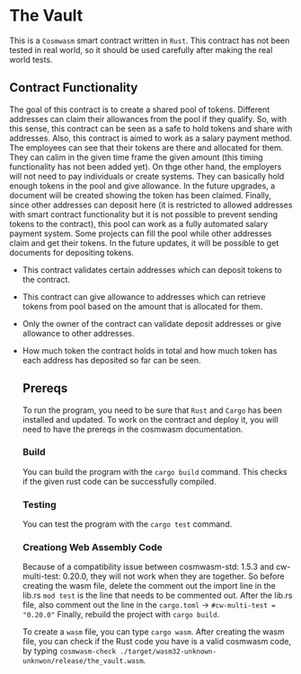 # The Vault

This is a `Cosmwasm` smart contract written in `Rust`.
This contract has not been tested in real world, so it should be used carefully after making the real world tests.

## Contract Functionality

The goal of this contract is to create a shared pool of tokens. Different addresses can claim their allowances from the pool if they qualify. So, with this sense, this contract can be seen as a safe to hold tokens and share with addresses.
Also, this contract is aimed to work as a salary payment method. The employees can see that their tokens are there and allocated for them. They can calim in the given time frame the given amount (this timing functionality has not been added yet). 
On thge other hand, the employers will not need to pay individuals or create systems. They can basically hold enough tokens in the pool and give allowance. In the future upgrades, a document will be created showing the token has been claimed. 
Finally, since other addresses can deposit here (it is restricted to allowed addresses with smart contract functionality but it is not possible to prevent sending tokens to the contract), this pool can work as a fully automated salary payment system.
Some projects can fill the pool while other addresses claim and get their tokens. In the future updates, it will be possible to get documents for depositing tokens.

- This contract validates certain addresses which can deposit tokens to the contract.
- This contract can give allowance to addresses which can retrieve tokens from pool based on the amount that is allocated for them.
- Only the owner of the contract can validate deposit addresses or give allowance to other addresses.
- How much token the contract holds in total and how much token has each address has deposited so far can be seen.

  ## Prereqs

  To run the program, you need to be sure that `Rust` and `Cargo` has been installed and updated. To work on the contract and deploy it, you will need to have the prereqs in the cosmwasm documentation.

  ### Build

  You can build the program with the `cargo build` command. This checks if the given rust code can be successfully compiled.


  ### Testing

  You can test the program with the `cargo test` command.

  ### Creationg Web Assembly Code

  Because of a compatibility issue between cosmwasm-std: 1.5.3 and cw-multi-test: 0.20.0, they will not work when they are together.
  So before creating the wasm file, delete the comment out the import line in the lib.rs `mod test` is the line that needs to be commented out.
  After the lib.rs file, also comment out the line in the `cargo.toml` -> `#cw-multi-test = "0.20.0"`
  Finally, rebuild the project with `cargo build`.

  To create a  `wasm` file, you can type `cargo wasm`.
  After creating the wasm file, you can check if the Rust code you have is a valid cosmwasm code, by typing `cosmwasm-check ./target/wasm32-unknown-unknwon/release/the_vault.wasm`.
  
